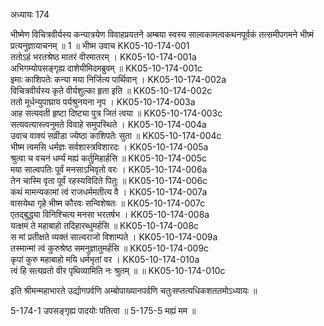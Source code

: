 अध्यायः 174

भीष्मेण विचित्रवीर्यस्य कन्यात्रयेण विवाहप्रयतने अम्बया स्वस्य साल्वकामत्वकथनपूर्वकं तत्समीपगमने भीष्मं प्रत्यनुज्ञायाचनम् ॥ 1 ॥
भीष्म उवाच 	KK05-10-174-001  
ततोऽहं भरतश्रेष्ठ मातरं वीरमातरम् ।	KK05-10-174-001a  
अभिगम्योपसङ्गृह्य दाशेयीमिदमब्रुवम् ॥	KK05-10-174-001c  
इमाः काशिपतेः कन्या मया निर्जित्य पार्थिवान् ।	KK05-10-174-002a  
विचित्रवीर्यस्य कृते वीर्यशुल्का हृता इति ॥	KK05-10-174-002c  
ततो मूर्धन्युपाघ्राय पर्यश्रुनयना नृप ।	KK05-10-174-003a  
आह सत्यवती हृष्टा दिष्ट्या पुत्र जितं त्वया ॥	KK05-10-174-003c  
सत्यवत्यास्त्वनुमते विवाहे समुपस्थिते ।	KK05-10-174-004a  
उवाच वाक्यं सव्रीडा ज्येष्ठा काशिपतेः सुता ॥	KK05-10-174-004c  
भीष्म त्वमसि धर्मज्ञः सर्वशास्त्रविशारदः ।	KK05-10-174-005a  
श्रुत्वा च वचनं धर्म्यं मह्यं कर्तुमिहार्हसि ॥	KK05-10-174-005c  
मया साल्वपतिः पूर्वं मनसाऽभिवृतो वरः ।	KK05-10-174-006a  
तेन चास्मि वृता पूर्वं रहस्यविदिते पितुः ॥	KK05-10-174-006c  
कथं मामन्यकामां त्वं राजधर्ममतीत्य वै ।	KK05-10-174-007a  
वासयेथा गृहे भीष्म कौरवः सन्विशेषतः ॥	KK05-10-174-007c  
एतद्बुद्ध्या विनिश्चित्य मनसा भरतर्षभ ।	KK05-10-174-008a  
यत्क्षमं ते महाबाहो तदिहारब्धुमर्हसि ॥	KK05-10-174-008c  
स मां प्रतीक्षते व्यक्तं साल्वराजो विशाम्पते ।	KK05-10-174-009a  
तस्मान्मां त्वं कुरुश्रेष्ठ समनुज्ञातुमर्हसि ॥	KK05-10-174-009c  
कृपां कुरु महाबाहो मयि धर्मभृतां वर ।	KK05-10-174-010a  
त्वं हि सत्यव्रतो वीर पृथिव्यामिति नः श्रुतम् ॥ ॥	KK05-10-174-010c  

इति श्रीमन्महाभारते उद्योगपर्वणि अम्बोपाख्यानपर्वणि चतुःसप्तत्यधिकशततमोऽध्यायः ॥

5-174-1 उपसङ्गृह्य पादयोः पतित्वा ॥ 5-175-5 मह्यं मम ॥
